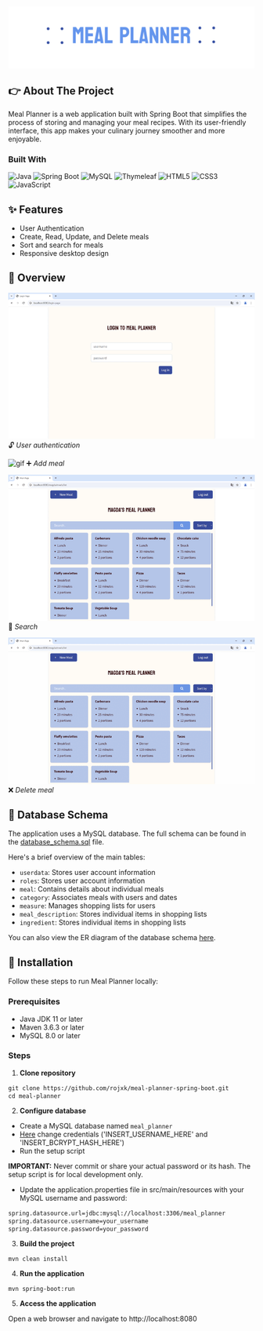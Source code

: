 ![Logo](assets/images/meal-planner-logo.png)

## 👉 About The Project
Meal Planner is a web application built with Spring Boot that simplifies the process of storing and managing your meal recipes. With its user-friendly interface, this app makes your culinary journey smoother and more enjoyable.

### Built With

![Java](https://img.shields.io/badge/Java-ED8B00?style=for-the-badge&logo=openjdk&logoColor=white)
![Spring Boot](https://img.shields.io/badge/Spring_Boot-F2F4F9?style=for-the-badge&logo=spring-boot)
![MySQL](https://img.shields.io/badge/MySQL-005C84?style=for-the-badge&logo=mysql&logoColor=white)
![Thymeleaf](https://img.shields.io/badge/Thymeleaf-%23005C0F.svg?style=for-the-badge&logo=Thymeleaf&logoColor=white)
![HTML5](https://img.shields.io/badge/HTML5-E34F26?style=for-the-badge&logo=html5&logoColor=white)
![CSS3](https://img.shields.io/badge/CSS3-1572B6?style=for-the-badge&logo=css3&logoColor=white)
![JavaScript](https://img.shields.io/badge/JavaScript-323330?style=for-the-badge&logo=javascript&logoColor=F7DF1E)

## ✨ Features

- User Authentication
- Create, Read, Update, and Delete meals
- Sort and search for meals
- Responsive desktop design

## 🔎 Overview
![gif](/assets/gifs/login-page.gif)
🔓 *User authentication* 

![gif](/assets/gifs/add-meal.gif)
➕ *Add meal*

![gif](/assets/gifs/search.gif)
🔎 *Search*

![gif](/assets/gifs/delete-meal.gif)
❌ *Delete meal*

## 📘 Database Schema

The application uses a MySQL database. The full schema can be found in the [database_schema.sql](assets/database/database_schema.sql) file.

Here's a brief overview of the main tables:

- `userdata`: Stores user account information
- `roles`: Stores user account information
- `meal`: Contains details about individual meals
- `category`: Associates meals with users and dates
- `measure`: Manages shopping lists for users
- `meal_description`: Stores individual items in shopping lists
- `ingredient`: Stores individual items in shopping lists

You can also view the ER diagram of the database schema [here](assets/database/entity_relationship_diagram.png).

## 🚀 Installation
Follow these steps to run Meal Planner locally:

### Prerequisites

- Java JDK 11 or later
- Maven 3.6.3 or later
- MySQL 8.0 or later

### Steps
1. **Clone repository**
```
git clone https://github.com/rojxk/meal-planner-spring-boot.git
cd meal-planner
```
2. **Configure database**
- Create a MySQL database named `meal_planner`
- [Here](assets/database/database_schema.sql) change credentials ('INSERT_USERNAME_HERE' and 'INSERT_BCRYPT_HASH_HERE')
- Run the setup script

**IMPORTANT:** Never commit or share your actual password or its hash. The setup script is for local development only.
- Update the application.properties file in src/main/resources with your MySQL username and password:
```
spring.datasource.url=jdbc:mysql://localhost:3306/meal_planner
spring.datasource.username=your_username
spring.datasource.password=your_password
```
3. **Build the project**
```
mvn clean install
```
4. **Run the application**
```
mvn spring-boot:run
```
5. **Access the application**

Open a web browser and navigate to http://localhost:8080



